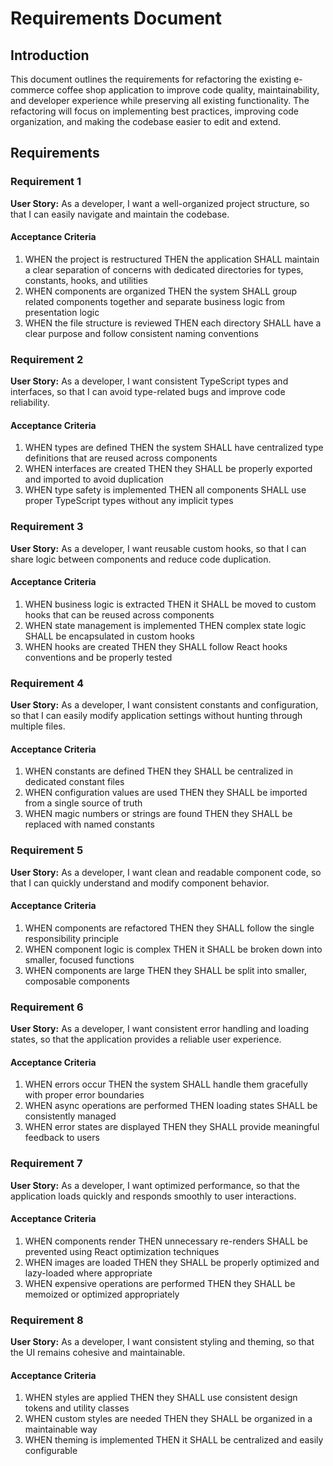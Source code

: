 # Requirements Document

## Introduction

This document outlines the requirements for refactoring the existing e-commerce coffee shop application to improve code quality, maintainability, and developer experience while preserving all existing functionality. The refactoring will focus on implementing best practices, improving code organization, and making the codebase easier to edit and extend.

## Requirements

### Requirement 1

**User Story:** As a developer, I want a well-organized project structure, so that I can easily navigate and maintain the codebase.

#### Acceptance Criteria

1. WHEN the project is restructured THEN the application SHALL maintain a clear separation of concerns with dedicated directories for types, constants, hooks, and utilities
2. WHEN components are organized THEN the system SHALL group related components together and separate business logic from presentation logic
3. WHEN the file structure is reviewed THEN each directory SHALL have a clear purpose and follow consistent naming conventions

### Requirement 2

**User Story:** As a developer, I want consistent TypeScript types and interfaces, so that I can avoid type-related bugs and improve code reliability.

#### Acceptance Criteria

1. WHEN types are defined THEN the system SHALL have centralized type definitions that are reused across components
2. WHEN interfaces are created THEN they SHALL be properly exported and imported to avoid duplication
3. WHEN type safety is implemented THEN all components SHALL use proper TypeScript types without any implicit types

### Requirement 3

**User Story:** As a developer, I want reusable custom hooks, so that I can share logic between components and reduce code duplication.

#### Acceptance Criteria

1. WHEN business logic is extracted THEN it SHALL be moved to custom hooks that can be reused across components
2. WHEN state management is implemented THEN complex state logic SHALL be encapsulated in custom hooks
3. WHEN hooks are created THEN they SHALL follow React hooks conventions and be properly tested

### Requirement 4

**User Story:** As a developer, I want consistent constants and configuration, so that I can easily modify application settings without hunting through multiple files.

#### Acceptance Criteria

1. WHEN constants are defined THEN they SHALL be centralized in dedicated constant files
2. WHEN configuration values are used THEN they SHALL be imported from a single source of truth
3. WHEN magic numbers or strings are found THEN they SHALL be replaced with named constants

### Requirement 5

**User Story:** As a developer, I want clean and readable component code, so that I can quickly understand and modify component behavior.

#### Acceptance Criteria

1. WHEN components are refactored THEN they SHALL follow the single responsibility principle
2. WHEN component logic is complex THEN it SHALL be broken down into smaller, focused functions
3. WHEN components are large THEN they SHALL be split into smaller, composable components

### Requirement 6

**User Story:** As a developer, I want consistent error handling and loading states, so that the application provides a reliable user experience.

#### Acceptance Criteria

1. WHEN errors occur THEN the system SHALL handle them gracefully with proper error boundaries
2. WHEN async operations are performed THEN loading states SHALL be consistently managed
3. WHEN error states are displayed THEN they SHALL provide meaningful feedback to users

### Requirement 7

**User Story:** As a developer, I want optimized performance, so that the application loads quickly and responds smoothly to user interactions.

#### Acceptance Criteria

1. WHEN components render THEN unnecessary re-renders SHALL be prevented using React optimization techniques
2. WHEN images are loaded THEN they SHALL be properly optimized and lazy-loaded where appropriate
3. WHEN expensive operations are performed THEN they SHALL be memoized or optimized appropriately

### Requirement 8

**User Story:** As a developer, I want consistent styling and theming, so that the UI remains cohesive and maintainable.

#### Acceptance Criteria

1. WHEN styles are applied THEN they SHALL use consistent design tokens and utility classes
2. WHEN custom styles are needed THEN they SHALL be organized in a maintainable way
3. WHEN theming is implemented THEN it SHALL be centralized and easily configurable